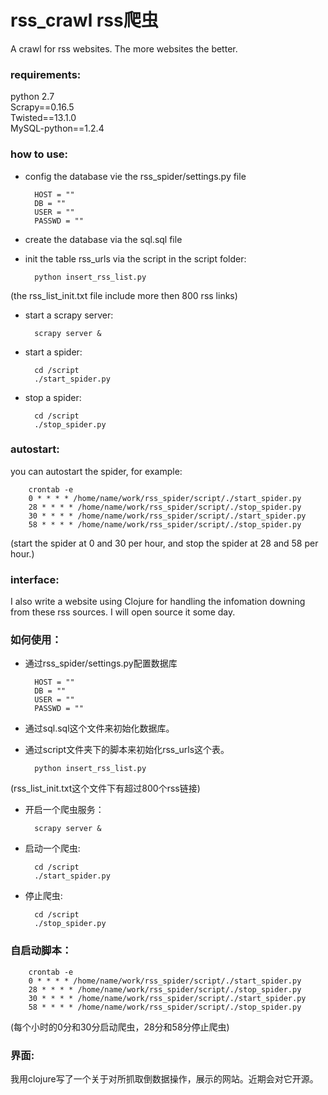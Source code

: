 rss_crawl rss爬虫
=========

A crawl for rss websites. The more websites the better.


### requirements:  
python 2.7  
Scrapy==0.16.5  
Twisted==13.1.0  
MySQL-python==1.2.4


### how to use:
* config the database vie the rss_spider/settings.py file

        HOST = ""
        DB = ""
        USER = ""
        PASSWD = ""

* create the database via the sql.sql file  

* init the table rss_urls via the script in the script folder:  

        python insert_rss_list.py  
(the rss_list_init.txt file include more then 800 rss links)

* start a scrapy server:

        scrapy server &

* start a spider:

        cd /script
        ./start_spider.py

* stop a spider:

        cd /script
        ./stop_spider.py


### autostart:  
you can autostart the spider, for example:  

        crontab -e
        0 * * * * /home/name/work/rss_spider/script/./start_spider.py
        28 * * * * /home/name/work/rss_spider/script/./stop_spider.py
        30 * * * * /home/name/work/rss_spider/script/./start_spider.py
        58 * * * * /home/name/work/rss_spider/script/./stop_spider.py

(start the spider at 0 and 30 per hour, and stop the spider at 28 and 58 per hour.)


### interface:
I also write a website using Clojure for handling the infomation downing from these rss sources. I will open source it some day.
  
  
  
  
  
### 如何使用：
* 通过rss_spider/settings.py配置数据库

        HOST = ""
        DB = ""
        USER = ""
        PASSWD = ""
* 通过sql.sql这个文件来初始化数据库。

* 通过script文件夹下的脚本来初始化rss_urls这个表。

        python insert_rss_list.py

(rss_list_init.txt这个文件下有超过800个rss链接)

* 开启一个爬虫服务：

        scrapy server &

* 启动一个爬虫:

        cd /script
        ./start_spider.py

* 停止爬虫:

        cd /script
        ./stop_spider.py


### 自启动脚本：

        crontab -e
        0 * * * * /home/name/work/rss_spider/script/./start_spider.py
        28 * * * * /home/name/work/rss_spider/script/./stop_spider.py
        30 * * * * /home/name/work/rss_spider/script/./start_spider.py
        58 * * * * /home/name/work/rss_spider/script/./stop_spider.py
(每个小时的0分和30分启动爬虫，28分和58分停止爬虫)

### 界面:

我用clojure写了一个关于对所抓取倒数据操作，展示的网站。近期会对它开源。
